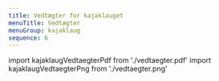 ```yaml
---
title: Vedtægter for kajaklauget
menuTitle: Vedtægter
menuGroup: kajaklaug
sequence: 6
---
```

import kajaklaugVedtaegterPdf from './vedtaegter.pdf'
import kajaklaugVedtaegterPng from './vedtaegter.png'

<Pdf pdf={kajaklaugVedtaegterPdf} image={kajaklaugVedtaegterPng} text="Vedtægter for Frederikskaj 2 Kajaklaug" />
